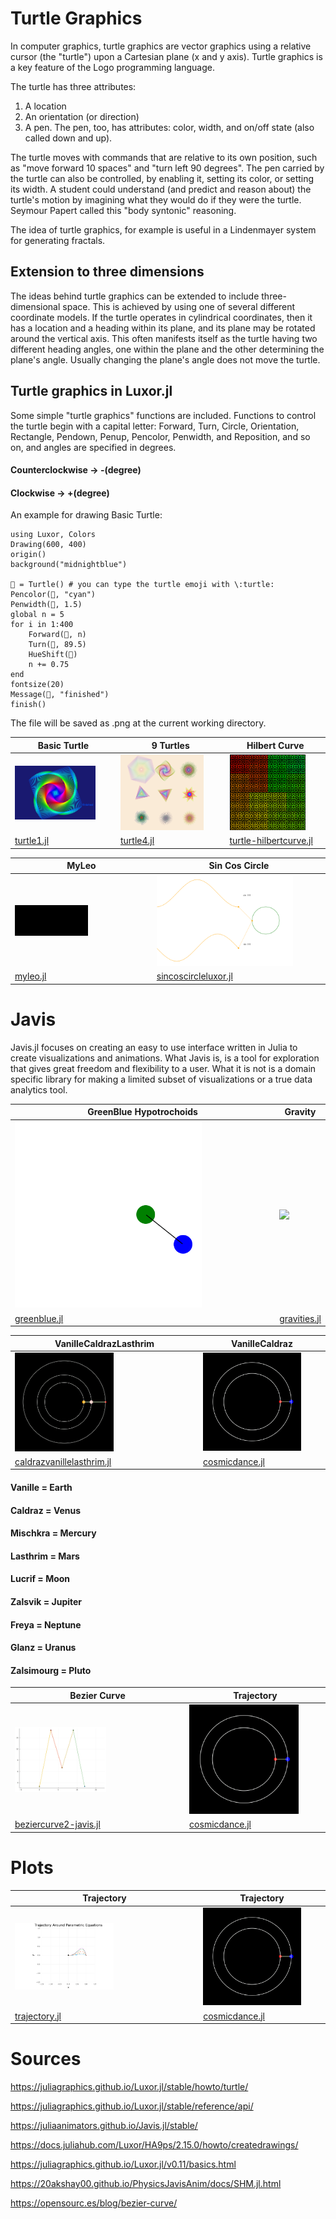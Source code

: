 # Turtle Graphics
In computer graphics, turtle graphics are vector graphics using a relative cursor (the "turtle") upon a Cartesian plane (x and y axis). Turtle graphics is a key feature of the Logo programming language.

The turtle has three attributes: 
1. A location
2. An orientation (or direction)
3. A pen. The pen, too, has attributes: color, width, and on/off state (also called down and up). 

The turtle moves with commands that are relative to its own position, such as "move forward 10 spaces" and "turn left 90 degrees". The pen carried by the turtle can also be controlled, by enabling it, setting its color, or setting its width. A student could understand (and predict and reason about) the turtle's motion by imagining what they would do if they were the turtle. Seymour Papert called this "body syntonic" reasoning. 

The idea of turtle graphics, for example is useful in a Lindenmayer system for generating fractals. 

## Extension to three dimensions
The ideas behind turtle graphics can be extended to include three-dimensional space. This is achieved by using one of several different coordinate models. If the turtle operates in cylindrical coordinates, then it has a location and a heading within its plane, and its plane may be rotated around the vertical axis. This often manifests itself as the turtle having two different heading angles, one within the plane and the other determining the plane's angle. Usually changing the plane's angle does not move the turtle. 

## Turtle graphics in Luxor.jl
Some simple "turtle graphics" functions are included. Functions to control the turtle begin with a capital letter: Forward, Turn, Circle, Orientation, Rectangle, Pendown, Penup, Pencolor, Penwidth, and Reposition, and so on, and angles are specified in degrees.

#### Counterclockwise -> -(degree)
#### Clockwise -> +(degree)

An example for drawing Basic Turtle:
```
using Luxor, Colors
Drawing(600, 400)
origin()
background("midnightblue")

🐢 = Turtle() # you can type the turtle emoji with \:turtle:
Pencolor(🐢, "cyan")
Penwidth(🐢, 1.5)
global n = 5
for i in 1:400
    Forward(🐢, n)
    Turn(🐢, 89.5)
    HueShift(🐢)
    n += 0.75
end
fontsize(20)
Message(🐢, "finished")
finish()
```
The file will be saved as .png at the current working directory.


| Basic Turtle | 9 Turtles | Hilbert Curve |
| ------------- | ------------- | ------------- |
| <img src="https://github.com/glanzkaiser/glanzshamzs/blob/main/Julia/images/turtle1.png" width="83%"> | <img src="https://github.com/glanzkaiser/glanzshamzs/blob/main/Julia/images/turtle2.png" width="83%"> | <img src="https://github.com/glanzkaiser/glanzshamzs/blob/main/Julia/images/turtle3.png" width="83%"> | 
| <a href="https://github.com/glanzkaiser/glanzshamzs/blob/main/Julia/Animations/turtle1.jl">turtle1.jl</a> | <a href="https://github.com/glanzkaiser/glanzshamzs/blob/main/Julia/Animations/turtle4.jl">turtle4.jl</a> | <a href="https://github.com/glanzkaiser/glanzshamzs/blob/main/Julia/Animations/turtle-hilbertcurve.jl">turtle-hilbertcurve.jl</a> | 


| MyLeo | Sin Cos Circle | 
| ------------- | ------------- | 
| <img src="https://github.com/glanzkaiser/glanzshamzs/blob/main/Julia/images/myleo.gif" width="55%"> | <img src="https://github.com/glanzkaiser/glanzshamzs/blob/main/Julia/images/sincos%20trig%20white.gif" width="83%"> | 
| <a href="https://github.com/glanzkaiser/glanzshamzs/blob/main/Julia/Animations/myleo.jl">myleo.jl</a> | <a href="https://github.com/glanzkaiser/glanzshamzs/blob/main/Julia/Animations/sincoscircleluxor.jl">sincoscircleluxor.jl</a> | 

# Javis
Javis.jl focuses on creating an easy to use interface written in Julia to create visualizations and animations. What Javis is, is a tool for exploration that gives great freedom and flexibility to a user. What it is not is a domain specific library for making a limited subset of visualizations or a true data analytics tool.


|  GreenBlue Hypotrochoids | Gravity |
| ------------- | ------------- |
| <img src="https://github.com/glanzkaiser/glanzshamzs/blob/main/Julia/images/greenblue.gif" width="73%"> | <img src="https://github.com/glanzkaiser/glanzshamzs/blob/main/Julia/images/gravities.gif" width="73%"> | 
| <a href="https://github.com/glanzkaiser/glanzshamzs/blob/main/Julia/Animations/greenblue.jl">greenblue.jl</a> | <a href="https://github.com/glanzkaiser/glanzshamzs/blob/main/Julia/Animations/gravities.jl">gravities.jl</a> | 

| VanilleCaldrazLasthrim | VanilleCaldraz | 
| ------------- | ------------- | 
| <img src="https://github.com/glanzkaiser/glanzshamzs/blob/main/Julia/images/vcl_dance.gif" width="55%"> | <img src="https://github.com/glanzkaiser/glanzshamzs/blob/main/Julia/images/cosmic_dance2.gif" width="83%"> | 
| <a href="https://github.com/glanzkaiser/glanzshamzs/blob/main/Julia/Animations/caldrazvanillelasthrim.jl">caldrazvanillelasthrim.jl</a> | <a href="https://github.com/glanzkaiser/glanzshamzs/blob/main/Julia/Animations/cosmicdance.jl">cosmicdance.jl</a> | 

#### Vanille = Earth      
#### Caldraz = Venus      
#### Mischkra = Mercury
#### Lasthrim = Mars      
#### Lucrif = Moon
#### Zalsvik = Jupiter
#### Freya = Neptune     
#### Glanz = Uranus 
#### Zalsimourg = Pluto 

| Bezier Curve | Trajectory | 
| ------------- | ------------- | 
| <img src="https://github.com/glanzkaiser/glanzshamzs/blob/main/Julia/images/bezier_d2-1.gif" width="55%"> | <img src="https://github.com/glanzkaiser/glanzshamzs/blob/main/Julia/images/cosmic_dance2.gif" width="83%"> | 
| <a href="https://github.com/glanzkaiser/glanzshamzs/edit/main/Julia/Animations/beziercurve2-javis.jl">beziercurve2-javis.jl</a> | <a href="https://github.com/glanzkaiser/glanzshamzs/blob/main/Julia/Animations/cosmicdance.jl">cosmicdance.jl</a> | 

# Plots
| Trajectory | Trajectory | 
| ------------- | ------------- | 
| <img src="https://github.com/glanzkaiser/glanzshamzs/blob/main/Julia/images/trajectory.gif" width="55%"> | <img src="https://github.com/glanzkaiser/glanzshamzs/blob/main/Julia/images/cosmic_dance2.gif" width="83%"> | 
| <a href="https://github.com/glanzkaiser/glanzshamzs/blob/main/Julia/Animations/trajectory.jl">trajectory.jl</a> | <a href="https://github.com/glanzkaiser/glanzshamzs/blob/main/Julia/Animations/cosmicdance.jl">cosmicdance.jl</a> | 

# Sources
https://juliagraphics.github.io/Luxor.jl/stable/howto/turtle/

https://juliagraphics.github.io/Luxor.jl/stable/reference/api/

https://juliaanimators.github.io/Javis.jl/stable/

https://docs.juliahub.com/Luxor/HA9ps/2.15.0/howto/createdrawings/

https://juliagraphics.github.io/Luxor.jl/v0.11/basics.html

https://20akshay00.github.io/PhysicsJavisAnim/docs/SHM.jl.html

https://opensourc.es/blog/bezier-curve/
